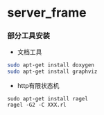 # server_frame

### 部分工具安装

* 文档工具
~~~bash
sudo apt-get install doxygen
sudo apt-get install graphviz
~~~

* http有限状态机
~~~bash`
sudo apt-get install ragel
ragel -G2 -C XXX.rl
~~~
